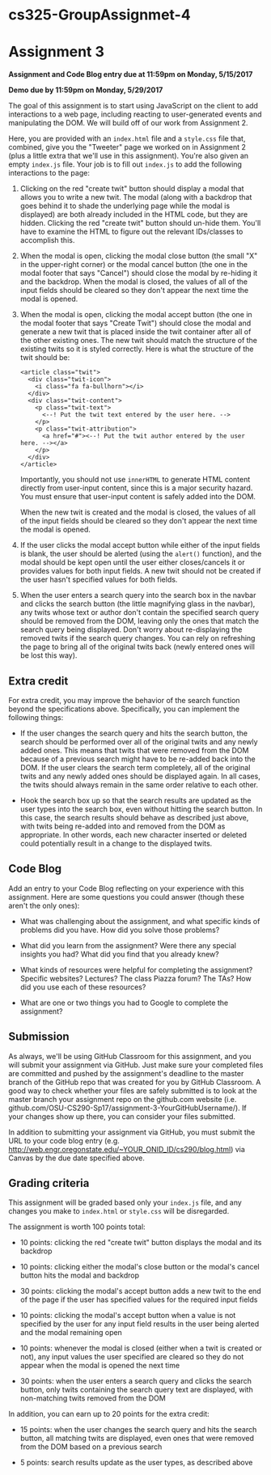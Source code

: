 # cs325-GroupAssignmet-4
# Assignment 3

**Assignment and Code Blog entry due at 11:59pm on Monday, 5/15/2017**

**Demo due by 11:59pm on Monday, 5/29/2017**

The goal of this assignment is to start using JavaScript on the client to add interactions to a web page, including reacting to user-generated events and manipulating the DOM.  We will build off of our work from Assignment 2.

Here, you are provided with an `index.html` file and a `style.css` file that, combined, give you the "Tweeter" page we worked on in Assignment 2 (plus a little extra that we'll use in this assignment).  You're also given an empty `index.js` file.  Your job is to fill out `index.js` to add the following interactions to the page:

  1. Clicking on the red "create twit" button should display a modal that allows you to write a new twit.  The modal (along with a backdrop that goes behind it to shade the underlying page while the modal is displayed) are both already included in the HTML code, but they are hidden.  Clicking the red "create twit" button should un-hide them.  You'll have to examine the HTML to figure out the relevant IDs/classes to accomplish this.

  2. When the modal is open, clicking the modal close button (the small "X" in the upper-right corner) or the modal cancel button (the one in the modal footer that says "Cancel") should close the modal by re-hiding it and the backdrop.  When the modal is closed, the values of all of the input fields should be cleared so they don't appear the next time the modal is opened.

  3. When the modal is open, clicking the modal accept button (the one in the modal footer that says "Create Twit") should close the modal and generate a new twit that is placed inside the twit container after all of the other existing ones.  The new twit should match the structure of the existing twits so it is styled correctly.  Here is what the structure of the twit should be:

      ```
      <article class="twit">
        <div class="twit-icon">
          <i class="fa fa-bullhorn"></i>
        </div>
        <div class="twit-content">
          <p class="twit-text">
            <--! Put the twit text entered by the user here. -->
          </p>
          <p class="twit-attribution">
            <a href="#"><--! Put the twit author entered by the user here. --></a>
          </p>
        </div>
      </article>
      ```

      Importantly, you should not use `innerHTML` to generate HTML content directly from user-input content, since this is a major security hazard.  You must ensure that user-input content is safely added into the DOM.

      When the new twit is created and the modal is closed, the values of all of the input fields should be cleared so they don't appear the next time the modal is opened.

  4. If the user clicks the modal accept button while either of the input fields is blank, the user should be alerted (using the `alert()` function), and the modal should be kept open until the user either closes/cancels it or provides values for both input fields.  A new twit should not be created if the user hasn't specified values for both fields.

  5. When the user enters a search query into the search box in the navbar and clicks the search button (the little magnifying glass in the navbar), any twits whose text or author don't contain the specified search query should be removed from the DOM, leaving only the ones that match the search query being displayed.  Don't worry about re-displaying the removed twits if the search query changes.  You can rely on refreshing the page to bring all of the original twits back (newly entered ones will be lost this way).

## Extra credit

For extra credit, you may improve the behavior of the search function beyond the specifications above.  Specifically, you can implement the following things:

  * If the user changes the search query and hits the search button, the search should be performed over all of the original twits and any newly added ones.  This means that twits that were removed from the DOM because of a previous search might have to be re-added back into the DOM.  If the user clears the search term completely, all of the original twits and any newly added ones should be displayed again.  In all cases, the twits should always remain in the same order relative to each other.

  * Hook the search box up so that the search results are updated as the user types into the search box, even without hitting the search button.  In this case, the search results should behave as described just above, with twits being re-added into and removed from the DOM as appropriate.  In other words, each new character inserted or deleted could potentially result in a change to the displayed twits.

## Code Blog

Add an entry to your Code Blog reflecting on your experience with this assignment.  Here are some questions you could answer (though these aren't the only ones):

  * What was challenging about the assignment, and what specific kinds of problems did you have.  How did you solve those problems?

  * What did you learn from the assignment?  Were there any special insights you had?  What did you find that you already knew?

  * What kinds of resources were helpful for completing the assignment?  Specific websites?  Lectures?  The class Piazza forum?  The TAs?  How did you use each of these resources?

  * What are one or two things you had to Google to complete the assignment?

## Submission

As always, we'll be using GitHub Classroom for this assignment, and you will submit your assignment via GitHub.  Just make sure your completed files are committed and pushed by the assignment's deadline to the master branch of the GitHub repo that was created for you by GitHub Classroom.  A good way to check whether your files are safely submitted is to look at the master branch your assignment repo on the github.com website (i.e. github.com/OSU-CS290-Sp17/assignment-3-YourGitHubUsername/). If your changes show up there, you can consider your files submitted.

In addition to submitting your assignment via GitHub, you must submit the URL to your code blog entry (e.g. http://web.engr.oregonstate.edu/~YOUR_ONID_ID/cs290/blog.html) via Canvas by the due date specified above.

## Grading criteria

This assignment will be graded based only your `index.js` file, and any changes you make to `index.html` or `style.css` will be disregarded.

The assignment is worth 100 points total:

  * 10 points: clicking the red "create twit" button displays the modal and its backdrop

  * 10 points: clicking either the modal's close button or the modal's cancel button hits the modal and backdrop

  * 30 points: clicking the modal's accept button adds a new twit to the end of the page if the user has specified values for the required input fields

  * 10 points: clicking the modal's accept button when a value is not specified by the user for any input field results in the user being alerted and the modal remaining open

  * 10 points: whenever the modal is closed (either when a twit is created or not), any input values the user specified are cleared so they do not appear when the modal is opened the next time

  * 30 points: when the user enters a search query and clicks the search button, only twits containing the search query text are displayed, with non-matching twits removed from the DOM

In addition, you can earn up to 20 points for the extra credit:

  * 15 points: when the user changes the search query and hits the search button, all matching twits are displayed, even ones that were removed from the DOM based on a previous search

  * 5 points: search results update as the user types, as described above
